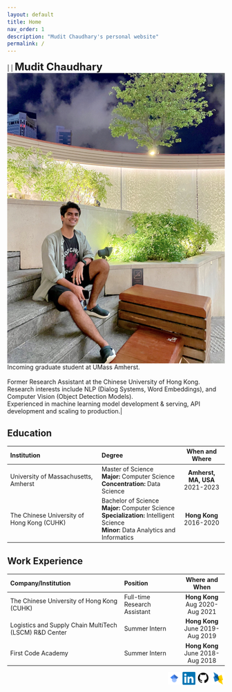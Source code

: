 ```yaml
---
layout: default
title: Home
nav_order: 1
description: "Mudit Chaudhary's personal website"
permalink: /
---
```

|<img src="./me.png" alt="Me" align="left" style="padding: 0px; width: 1000px;" /> | <b><font size="5">Mudit Chaudhary</font></b> <br> Incoming graduate student at UMass Amherst.<br> <br> Former Research Assistant at the Chinese University of Hong Kong. Research interests include NLP (Dialog Systems, Word Embeddings), and Computer Vision (Object Detection Models). <br> Experienced in machine learning model development & serving, API development and scaling to production.|  

## Education  

| Institution        | Degree         | When and Where |
|:-----------------|:------------------|:------:|
| University of Massachusetts, Amherst                 | Master of Science <br> <b>Major:</b> Computer Science <br> <b>Concentration:</b> Data Science| <b>Amherst, MA, USA</b> <br> 2021-2023  |  
| The Chinese University of Hong Kong (CUHK)           | Bachelor of Science <br> <b>Major:</b> Computer Science <br> <b>Specialization: </b> Intelligent Science <br> <b>Minor:</b> Data Analytics and Informatics | <b>Hong Kong</b> <br> 2016-2020  |  

## Work Experience  

| Company/Institution        | Position         | Where and When |
|:-----------------|:------------------|:------:|
| The Chinese University of Hong Kong (CUHK)          | Full-time Research Assistant | <b>Hong Kong</b> <br> Aug 2020-Aug 2021  |  
| Logistics and Supply Chain MultiTech (LSCM) R&D Center | Summer Intern | <b>Hong Kong</b> <br> June 2019-Aug 2019 |  
| First Code Academy | Summer Intern | <b>Hong Kong</b> <br> June 2018-Aug 2018 |

<div align="right"> <a href="https://scholar.google.com/citations?user=FmZEBUoAAAAJ&hl=en&oi=ao"><img src="assets/images/gScholar.svg" style="width: 30px;"></a>   <a href="https://www.linkedin.com/in/muditchaudhary/"><img src="assets/images/LinkedIn.png" style="width: 30px;"></a>   <a href="https://www.github.com/muditchaudhary"><img src="assets/images/github.png" style="width: 30px;"></a> <a href="https://dblp.org/pid/283/5772"><img src="assets/images/dblp.png" style="width: 30px;"></a> </div>